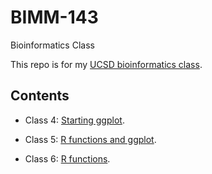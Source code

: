 # BIMM-143
Bioinformatics Class

This repo is for my [UCSD bioinformatics class](https://bioboot.github.io/bimm143_W24/). 

## Contents

- Class 4: [Starting ggplot](https://github.com/Scottilini/BIMM-143/blob/main/class04/class04.pdf).

- Class 5: [R functions and ggplot](https://github.com/Scottilini/BIMM-143/blob/main/class05/class05.pdf).

- Class 6: [R functions](https://github.com/Scottilini/BIMM-143/blob/main/class06/Class06.pdf).
